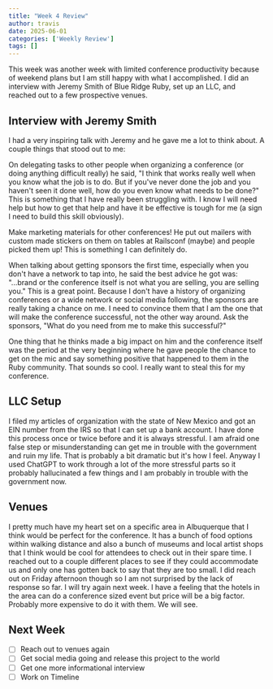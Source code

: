 ```yaml
---
title: "Week 4 Review"
author: travis
date: 2025-06-01
categories: ['Weekly Review']
tags: []
---
```


This week was another week with limited conference productivity because of weekend plans but I am still happy with what I accomplished. I did an interview with Jeremy Smith of Blue Ridge Ruby, set up an LLC, and reached out to a few prospective venues.

## Interview with Jeremy Smith
I had a very inspiring talk with Jeremy and he gave me a lot to think about. A couple things that stood out to me:

On delegating tasks to other people when organizing a conference (or doing anything difficult really) he said, "I think that works really well when you know what the job is to do. But if you've never done the job and you haven't seen it done well, how do you even know what needs to be done?" This is something that I have really been struggling with. I know I will need help but how to get that help and have it be effective is tough for me (a sign I need to build this skill obviously).

Make marketing materials for other conferences! He put out mailers with custom made stickers on them on tables at Railsconf (maybe) and people picked them up! This is something I can definitely do.

When talking about getting sponsors the first time, especially when you don't have a network to tap into, he said the best advice he got was: "...brand or the conference itself is not what you are selling, you are selling you." This is a great point. Because I don't have a history of organizing conferences or a wide network or social media following, the sponsors are really taking a chance on me. I need to convince them that I am the one that will make the conference successful, not the other way around.
Ask the sponsors, "What do you need from me to make this successful?"

One thing that he thinks made a big impact on him and the conference itself was the period at the very beginning where he gave people the chance to get on the mic and say something positive that happened to them in the Ruby community. That sounds so cool. I really want to steal this for my conference.

## LLC Setup
I filed my articles of organization with the state of New Mexico and got an EIN number from the IRS so that I can set up a bank account. I have done this process once or twice before and it is always stressful. I am afraid one false step or misunderstanding can get me in trouble with the government and ruin my life. That is probably a bit dramatic but it's how I feel. Anyway I used ChatGPT to work through a lot of the more stressful parts so it probably hallucinated a few things and I am probably in trouble with the government now.

## Venues
I pretty much have my heart set on a specific area in Albuquerque that I think would be perfect for the conference. It has a bunch of food options within walking distance and also a bunch of museums and local artist shops that I think would be cool for attendees to check out in their spare time. I reached out to a couple different places to see if they could accommodate us and only one has gotten back to say that they are too small. I did reach out on Friday afternoon though so I am not surprised by the lack of response so far. I will try again next week. I have a feeling that the hotels in the area can do a conference sized event but price will be a big factor. Probably more expensive to do it with them. We will see.

## Next Week
- [ ] Reach out to venues again
- [ ] Get social media going and release this project to the world
- [ ] Get one more informational interview
- [ ] Work on Timeline

